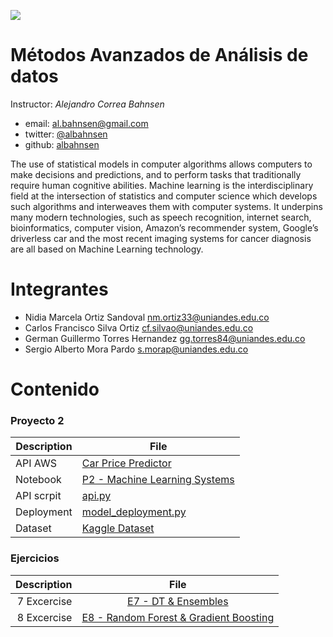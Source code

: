 ![](https://investigaciones.uniandes.edu.co/wp-content/themes/vicerrectoria001/images/logo2.png)

 

# Métodos Avanzados de Análisis de datos



Instructor: *Alejandro Correa Bahnsen*

 

* email: [al.bahnsen@gmail.com](mailto:al.bahnsen@gmail.com)
* twitter: [@albahnsen](https://twitter.com/albahnsen)
* github: [albahnsen](https://github.com/albahnsen)

 

The use of statistical models in computer algorithms allows computers to make decisions and predictions, and to perform tasks that traditionally require human cognitive abilities. Machine learning is the interdisciplinary field at the intersection of statistics and computer science which develops such algorithms and interweaves them with computer systems. It underpins many modern technologies, such as speech recognition, internet search, bioinformatics, computer vision, Amazon’s recommender system, Google’s driverless car and the most recent imaging systems for cancer diagnosis are all based on Machine Learning technology.

 

# Integrantes

 

* Nidia Marcela Ortiz Sandoval <nm.ortiz33@uniandes.edu.co>
* Carlos Francisco Silva Ortiz <cf.silvao@uniandes.edu.co>
* German Guillermo Torres Hernandez <gg.torres84@uniandes.edu.co>
* Sergio Alberto Mora Pardo <s.morap@uniandes.edu.co>

 

# Contenido
### Proyecto 2

 

|Description|File|
|----|--------|
|API AWS|[Car Price Predictor](http://ec2-3-14-9-184.us-east-2.compute.amazonaws.com:8888/)|
|Notebook|[P2 - Machine Learning Systems](https://nbviewer.jupyter.org/github/sergiomora03/MachineLearningSystems/blob/master/P2_Machine_Learning_Systems.ipynb)|
|API scrpit|[api.py](https://github.com/NecesitoUnNick/P2/blob/master/P2/api.py)|
|Deployment|[model_deployment.py](https://github.com/NecesitoUnNick/P2/blob/master/P2/model_deployment.py)|
|Dataset|[Kaggle Dataset](https://raw.githubusercontent.com/albahnsen/AdvancedMethodsDataAnalysisClass/master/datasets/dataTrain_carListings.zip)|


 

### Ejercicios

 

|Description  | File|
|-----------: |:------------:|
|7 Excercise| [E7 - DT & Ensembles](https://nbviewer.jupyter.org/github/NecesitoUnNick/P2/blob/master/Excercises/Ejecicio7.ipynb) |
|8 Excercise| [E8 - Random Forest & Gradient Boosting](https://nbviewer.jupyter.org/github/NecesitoUnNick/P2/blob/master/Excercises/Ejercicio8-RandomForests_Boosting.ipynb) |








